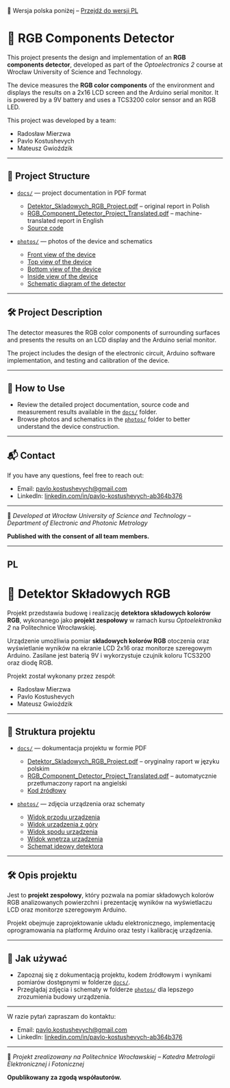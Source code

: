 📄 Wersja polska poniżej – [Przejdź do wersji PL](#pl)

# 🌈 RGB Components Detector

This project presents the design and implementation of an **RGB components detector**, developed as part of the *Optoelectronics 2* course at Wrocław University of Science and Technology.

The device measures the **RGB color components** of the environment and displays the results on a 2x16 LCD screen and the Arduino serial monitor. It is powered by a 9V battery and uses a TCS3200 color sensor and an RGB LED.

This project was developed by a team:

- Radosław Mierzwa  
- Pavlo Kostushevych  
- Mateusz Gwioździk
---

## 📂 Project Structure

- [`docs/`](docs) — project documentation in PDF format  
  - [Detektor_Skladowych_RGB_Project.pdf](docs/Detektor_Skladowych_RGB_Project.pdf) – original report in Polish  
  - [RGB_Component_Detector_Project_Translated.pdf](docs/RGB_Component_Detector_Project_Translated.pdf) – machine-translated report in English
  - [Source code](docs/RGB_Component_Detector.ino) 

- [`photos/`](photos) — photos of the device and schematics  
  - [Front view of the device](photos/1.Front%20view%20of%20the%20device.jpg) 
  - [Top view of the device](photos/2.Top%20view%20of%20the%20device.jpg) 
  - [Bottom view of the device](photos/3.Bottom%20view%20of%20the%20device.png)
  - [Inside view of the device](photos/4.Inside%20view%20of%20the%20device.jpg)
  - [Schematic diagram of the detector](photos/Schematic%20diagram%20of%20the%20RGB%20component%20detector.png)

---

## 🛠️ Project Description

The detector measures the RGB color components of surrounding surfaces and presents the results on an LCD display and the Arduino serial monitor.

The project includes the design of the electronic circuit, Arduino software implementation, and testing and calibration of the device.

---

## 📁 How to Use

- Review the detailed project documentation, source code and measurement results available in the [`docs/`](docs) folder.  
- Browse photos and schematics in the [`photos/`](photos) folder to better understand the device construction.

---

## 📬 Contact

If you have any questions, feel free to reach out:  

- Email: pavlo.kostushevych@gmail.com  
- LinkedIn: [linkedin.com/in/pavlo-kostushevych-ab364b376](https://www.linkedin.com/in/pavlo-kostushevych-ab364b376/)

---

📍 *Developed at Wrocław University of Science and Technology – Department of Electronic and Photonic Metrology*

**Published with the consent of all team members.**

---
## PL

# 🌈 Detektor Składowych RGB

Projekt przedstawia budowę i realizację **detektora składowych kolorów RGB**, wykonanego jako **projekt zespołowy** w ramach kursu *Optoelektronika 2* na Politechnice Wrocławskiej.

Urządzenie umożliwia pomiar **składowych kolorów RGB** otoczenia oraz wyświetlanie wyników na ekranie LCD 2x16 oraz monitorze szeregowym Arduino. Zasilane jest baterią 9V i wykorzystuje czujnik koloru TCS3200 oraz diodę RGB.

Projekt został wykonany przez zespół:

- Radosław Mierzwa  
- Pavlo Kostushevych  
- Mateusz Gwioździk 
---

## 📂 Struktura projektu

- [`docs/`](docs) — dokumentacja projektu w formie PDF  
  - [Detektor_Skladowych_RGB_Project.pdf](docs/Detektor_Skladowych_RGB_Project.pdf) – oryginalny raport w języku polskim
  - [RGB_Component_Detector_Project_Translated.pdf](docs/RGB_Component_Detector_Project_Translated.pdf) – automatycznie przetłumaczony raport na angielski
  - [Kod źródłowy](docs/RGB_Component_Detector.ino) 

- [`photos/`](photos) — zdjęcia urządzenia oraz schematy  
  - [Widok przodu urządzenia](photos/1.Front%20view%20of%20the%20device.jpg)
  - [Widok urządzenia z góry](photos/2.Top%20view%20of%20the%20device.jpg)
  - [Widok spodu urządzenia](photos/3.Bottom%20view%20of%20the%20device.png) 
  - [Widok wnętrza urządzenia](photos/4.Inside%20view%20of%20the%20device.jpg)
  - [Schemat ideowy detektora](photos/Schematic%20diagram%20of%20the%20RGB%20component%20detector.png)

---

## 🛠️ Opis projektu

Jest to **projekt zespołowy**, który pozwala na pomiar składowych kolorów RGB analizowanych powierzchni i prezentację wyników na wyświetlaczu LCD oraz monitorze szeregowym Arduino.

Projekt obejmuje zaprojektowanie układu elektronicznego, implementację oprogramowania na platformę Arduino oraz testy i kalibrację urządzenia.

---

## 📁 Jak używać

- Zapoznaj się z dokumentacją projektu, kodem źródłowym i wynikami pomiarów dostępnymi w folderze [`docs/`](docs).  
- Przeglądaj zdjęcia i schematy w folderze [`photos/`](photos) dla lepszego zrozumienia budowy urządzenia.

---

W razie pytań zapraszam do kontaktu:   

- Email: pavlo.kostushevych@gmail.com  
- LinkedIn: [linkedin.com/in/pavlo-kostushevych-ab364b376](https://www.linkedin.com/in/pavlo-kostushevych-ab364b376/)

---

📍 *Projekt zrealizowany na Politechnice Wrocławskiej – Katedra Metrologii Elektronicznej i Fotonicznej*

**Opublikowany za zgodą współautorów.**
